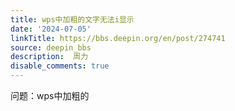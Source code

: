 ```yaml
---
title: wps中加粗的文字无法i显示
date: '2024-07-05'
linkTitle: https://bbs.deepin.org/en/post/274741
source: deepin_bbs
description:  周力 
disable_comments: true
---
```

问题：wps中加粗的
